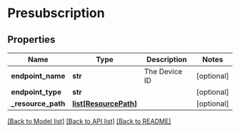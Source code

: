 # Presubscription

## Properties
Name | Type | Description | Notes
------------ | ------------- | ------------- | -------------
**endpoint_name** | **str** | The Device ID | [optional] 
**endpoint_type** | **str** |  | [optional] 
**_resource_path** | [**list[ResourcePath]**](ResourcePath.md) |  | [optional] 

[[Back to Model list]](../README.md#documentation-for-models) [[Back to API list]](../README.md#documentation-for-api-endpoints) [[Back to README]](../README.md)


